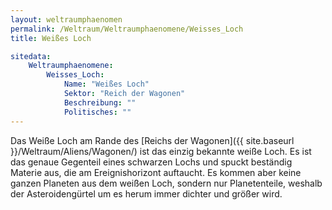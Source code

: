 ```yaml
---
layout: weltraumphaenomen
permalink: /Weltraum/Weltraumphaenomene/Weisses_Loch
title: Weißes Loch

sitedata:
    Weltraumphaenomene:
        Weisses_Loch:
            Name: "Weißes Loch"
            Sektor: "Reich der Wagonen"
            Beschreibung: ""
            Politisches: ""
---
```




Das Weiße Loch am Rande des [Reichs der Wagonen]({{ site.baseurl }}/Weltraum/Aliens/Wagonen/) ist das einzig bekannte weiße Loch. Es ist das genaue Gegenteil eines schwarzen Lochs und spuckt beständig Materie aus, die am Ereignishorizont auftaucht. Es kommen aber keine ganzen Planeten aus dem weißen Loch, sondern nur Planetenteile, weshalb der Asteroidengürtel um es herum immer dichter und größer wird.
